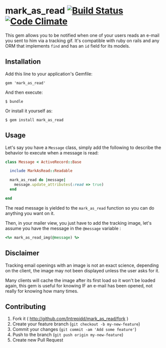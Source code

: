 # mark_as_read [![Build Status](https://travis-ci.org/Intrepidd/mark_as_read.png?branch=master)](https://travis-ci.org/Intrepidd/mark_as_read) [![Code Climate](https://codeclimate.com/github/Intrepidd/mark_as_read.png)](https://codeclimate.com/github/Intrepidd/mark_as_read)

This gem allows you to be notified when one of your users reads an e-mail you sent to him via a tracking gif.
It's compatible with ruby on rails and any ORM that implements ``find`` and has an ``id`` field for its models.

## Installation

Add this line to your application's Gemfile:

    gem 'mark_as_read'

And then execute:

    $ bundle

Or install it yourself as:

    $ gem install mark_as_read

## Usage

Let's say you have a ``Message`` class, simply add the following to describe the behavior to execute when a message is read:
````ruby
class Message < ActiveRecord::Base

  include MarkAsRead::Readable

  mark_as_read do |message|
    message.update_attributes(:read => true)
  end

end
````
The read message is yielded to the ``mark_as_read`` function so you can do anything you want on it.


Then, in your mailer view, you just have to add the tracking image, let's assume you have the message in the ``@message`` variable :
````ruby
<%= mark_as_read_img(@message) %>
````
    
## Disclaimer

Tracking email openings with an image is not an exact science, depending on the client, the image may not been displayed unless the user asks for it.

Many clients will cache the image after its first load so it won't be loaded again, this gem is useful for knowing IF an e-mail has been opened, not really for knowing how many times.


## Contributing

1. Fork it ( http://github.com/Intrepidd/mark_as_read/fork )
2. Create your feature branch (`git checkout -b my-new-feature`)
3. Commit your changes (`git commit -am 'Add some feature'`)
4. Push to the branch (`git push origin my-new-feature`)
5. Create new Pull Request
